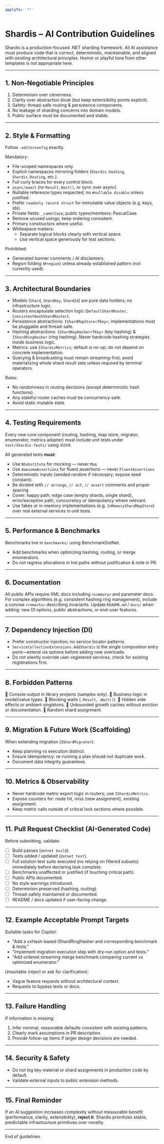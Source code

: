 ```yaml
---
applyTo: '**'
---
```

<!--
GitHub Copilot / AI Contributor Instructions for the Shardis codebase.
These rules are binding for any AI-generated contribution.
-->

# Shardis – AI Contribution Guidelines

Shardis is a production-focused .NET sharding framework. All AI assistance must produce code that is correct, deterministic, maintainable, and aligned with existing architectural principles. Humor or playful tone from other templates is not appropriate here.

---
## 1. Non‑Negotiable Principles
1. Determinism over cleverness.
2. Clarity over abstraction bloat (but keep extensibility points explicit).
3. Safety: thread-safe routing & persistence components.
4. No leakage of sharding concerns into domain models.
5. Public surface must be documented and stable.

---
## 2. Style & Formatting
Follow `.editorconfig` exactly.

Mandatory:
- File-scoped namespaces only.
- Explicit namespaces mirroring folders (`Shardis.Hashing`, `Shardis.Routing`, etc.).
- Full curly braces for every control block.
- `async/await` (no `Result`, `Wait()`, or sync over async).
- Nullable reference types respected; no `#nullable disable` unless justified.
- Prefer `readonly record struct` for immutable value objects (e.g. keys, ids).
- Private fields: `_camelCase`; public types/members: PascalCase.
- Remove unused usings; keep ordering consistent.
- Primary constructors where useful.
- Whitespace matters:
  - Separate logical blocks clearly with vertical space.
  - Use vertical space generously for test sections.

Prohibited:
- Generated banner comments / AI disclaimers.
- Region folding (`#region`) unless already established pattern (not currently used).

---
## 3. Architectural Boundaries
- Models (`Shard`, `ShardKey`, `ShardId`) are pure data holders; no infrastructure logic.
- Routers encapsulate selection logic (`DefaultShardRouter`, `ConsistentHashShardRouter`).
- Persistence abstractions: `IShardMapStore<TKey>`; implementations must be pluggable and thread-safe.
- Hashing abstractions: `IShardKeyHasher<TKey>` (key hashing) & `IShardRingHasher` (ring hashing). Never hardcode hashing strategies inside business logic.
- Metrics: use `IShardisMetrics`; default is no-op; do not depend on concrete implementation.
- Querying & broadcasting must remain streaming-first; avoid materializing whole shard result sets unless required by terminal operators.

Rules:
- No randomness in routing decisions (except deterministic hash functions).
- Any stateful router caches must be concurrency-safe.
- Avoid static mutable state.

---
## 4. Testing Requirements
Every new core component (routing, hashing, map store, migrator, enumerator, metrics adapter) must include unit tests under `test/Shardis.Tests/` using xUnit.

All generated tests **must**:

- Use `NSubstitute` for mocking — never `Moq`
- Use `AwesomeAssertions` for fluent assertions — never `FluentAssertions`
- Deterministic inputs (seeded random if necessary; expose seed constant).
- Be divided with `// arrange`, `// act`, `// assert` comments and proper spacing
- Cover: happy path, edge case (empty shards, single shard), error/exception path, concurrency or idempotency where relevant.
- Use fakes or in-memory implementations (e.g. `InMemoryShardMapStore`) over real external services in unit tests.

---
## 5. Performance & Benchmarks
Benchmarks live in `benchmarks/` using BenchmarkDotNet.
- Add benchmarks when optimizing hashing, routing, or merge enumerators.
- Do not regress allocations in hot paths without justification & note in PR.

---
## 6. Documentation
All public APIs require XML docs including `<summary>` and parameter docs. For complex algorithms (e.g. consistent hashing ring management), include a concise `<remarks>` describing invariants.
Update `README.md` / `docs/` when adding: new DI options, public abstractions, or end-user features.

---
## 7. Dependency Injection (DI)
- Prefer constructor injection; no service locator patterns.
- `ServiceCollectionExtensions.AddShardis` is the single composition entry point—extend via options before adding new overloads.
- Do not silently override user-registered services; check for existing registrations first.

---
## 8. Forbidden Patterns
🚫 Console output in library projects (samples only).
🚫 Business logic in model/value types.
🚫 Blocking waits (`.Result`, `.Wait()`).
🚫 Hidden side effects or ambient singletons.
🚫 Unbounded growth caches without eviction or documentation.
🚫 Random shard assignment.

---
## 9. Migration & Future Work (Scaffolding)
When extending migration (`IShardMigrator`):
- Keep planning vs execution distinct.
- Ensure idempotency: re-running a plan should not duplicate work.
- Document data integrity guarantees.

---
## 10. Metrics & Observability
- Never hardcode metric export logic in routers; use `IShardisMetrics`.
- Expose counters for: route hit, miss (new assignment), existing assignment.
- Keep metric calls outside of critical lock sections where possible.

---
## 11. Pull Request Checklist (AI-Generated Code)
Before submitting, validate:
- [ ] Build passes (`dotnet build`).
- [ ] Tests added / updated (`dotnet test`).
- [ ] Full solution test suite executed (no relying on filtered subsets) immediately before declaring task complete.
- [ ] Benchmarks unaffected or justified (if touching critical path).
- [ ] Public APIs documented.
- [ ] No style warnings introduced.
- [ ] Determinism preserved (hashing, routing).
- [ ] Thread-safety maintained or documented.
- [ ] README / docs updated if user-facing change.

---
## 12. Example Acceptable Prompt Targets
Suitable tasks for Copilot:
- "Add a xxHash-based IShardRingHasher and corresponding benchmark & tests."
- "Implement migration execution step with dry-run option and tests."
- "Add ordered streaming merge benchmark comparing current vs optimized enumerator."

Unsuitable (reject or ask for clarification):
- Vague feature requests without architectural context.
- Requests to bypass tests or docs.

---
## 13. Failure Handling
If information is missing:
1. Infer minimal, reasonable defaults consistent with existing patterns.
2. Clearly mark assumptions in PR description.
3. Provide follow-up items if larger design decisions are needed.

---
## 14. Security & Safety
- Do not log key material or shard assignments in production code by default.
- Validate external inputs to public extension methods.

---
## 15. Final Reminder
If an AI suggestion increases complexity without measurable benefit (performance, clarity, extensibility), **reject it**. Shardis prioritizes stable, predictable infrastructure primitives over novelty.

---
End of guidelines.
